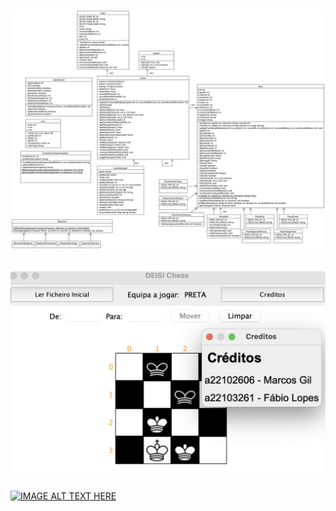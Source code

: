 ![](diagrama.png?raw=true "Diagrama UML")
-
![](authors.png?raw=true "Autores")
---
[![IMAGE ALT TEXT HERE](https://img.youtube.com/vi/yn_a5abOvRo/0.jpg)]([https://www.youtube.com/watch?v=yn_a5abOvRo](https://youtu.be/yn_a5abOvRo?si=e0BQAvVe2QUetolw)https://youtu.be/yn_a5abOvRo?si=e0BQAvVe2QUetolw)
